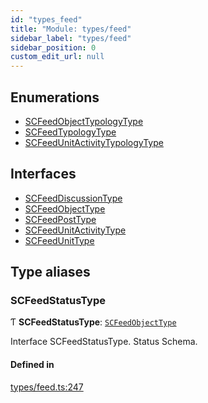 ```yaml
---
id: "types_feed"
title: "Module: types/feed"
sidebar_label: "types/feed"
sidebar_position: 0
custom_edit_url: null
---
```


## Enumerations

- [SCFeedObjectTypologyType](../enums/types_feed.SCFeedObjectTypologyType.md)
- [SCFeedTypologyType](../enums/types_feed.SCFeedTypologyType.md)
- [SCFeedUnitActivityTypologyType](../enums/types_feed.SCFeedUnitActivityTypologyType.md)

## Interfaces

- [SCFeedDiscussionType](../interfaces/types_feed.SCFeedDiscussionType.md)
- [SCFeedObjectType](../interfaces/types_feed.SCFeedObjectType.md)
- [SCFeedPostType](../interfaces/types_feed.SCFeedPostType.md)
- [SCFeedUnitActivityType](../interfaces/types_feed.SCFeedUnitActivityType.md)
- [SCFeedUnitType](../interfaces/types_feed.SCFeedUnitType.md)

## Type aliases

### SCFeedStatusType

Ƭ **SCFeedStatusType**: [`SCFeedObjectType`](../interfaces/types_feed.SCFeedObjectType.md)

Interface SCFeedStatusType.
Status Schema.

#### Defined in

[types/feed.ts:247](https://github.com/selfcommunity/community-ui/blob/f8d581a/packages/sc-core/src/types/feed.ts#L247)
